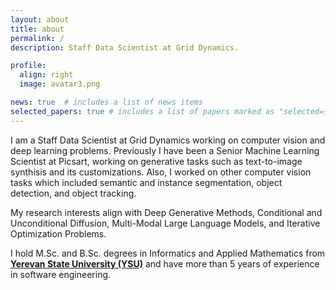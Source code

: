 ```yaml
---
layout: about
title: about
permalink: /
description: Staff Data Scientist at Grid Dynamics.

profile:
  align: right
  image: avatar3.png

news: true  # includes a list of news items
selected_papers: true # includes a list of papers marked as "selected={true}"
---
```

I am a Staff Data Scientist at Grid Dynamics working on computer vision and deep learning problems. 
Previously I have been a Senior Machine Learning Scientist at Picsart, working on generative tasks such as text-to-image synthisis and its customizations. 
Also, I worked on other computer vision tasks which included semantic and instance segmentation, object detection, and object tracking.

My research interests align with Deep Generative Methods, Conditional and Unconditional Diffusion, Multi-Modal Large Language Models, and Iterative Optimization Problems.

I hold M.Sc. and B.Sc. degrees in Informatics and Applied Mathematics
from <strong><a href="http://www.ysu.am/ysu/en" target="_blank">Yerevan State University (YSU)</a></strong> 
and have more than 5 years of experience in software engineering.
